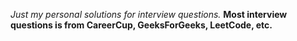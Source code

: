 *Just my personal solutions for interview questions.*
**Most interview questions is from CareerCup, GeeksForGeeks, LeetCode, etc.**
